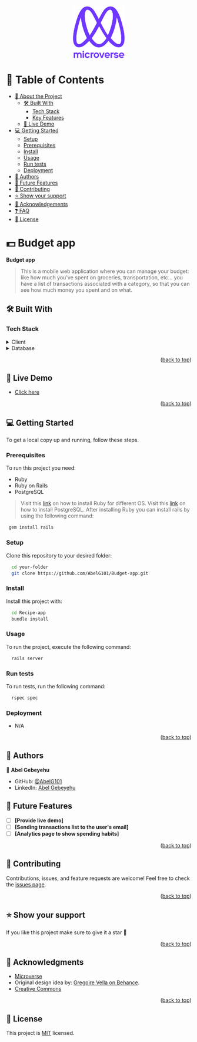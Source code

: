 <a name="readme-top"></a>
<div align="center">

  <img src="murple_logo.png" alt="logo" width="140"  height="auto" />
  <br/>

</div>
  
# 📗 Table of Contents
- [📖 About the Project](#about-project)
  - [🛠 Built With](#built-with)
    - [Tech Stack](#tech-stack)
    - [Key Features](#key-features)
  - [🚀 Live Demo](#live-demo)
- [💻 Getting Started](#getting-started)
  - [Setup](#setup)
  - [Prerequisites](#prerequisites)
  - [Install](#install)
  - [Usage](#usage)
  - [Run tests](#run-tests)
  - [Deployment](#triangular_flag_on_post-deployment)
- [👥 Authors](#authors)
- [🔭 Future Features](#future-features)
- [🤝 Contributing](#contributing)
- [⭐️ Show your support](#support)
- [🙏 Acknowledgements](#acknowledgements)
- [❓ FAQ](#faq)
- [📝 License](#license)

<!-- PROJECT DESCRIPTION -->
# 💵 Budget app <a name="about-project"></a>

**Budget app** 
> This is a mobile web application where you can manage your budget: like how much you've spent on groceries, transportation, etc... you have a list of transactions associated with a category, so that you can see how much money you spent and on what.
## 🛠 Built With <a name="built-with"></a>
  
### Tech Stack <a name="tech-stack"></a>
<details>
  <summary>Client</summary>
  <ul>
    <li><a href="https://rubyonrails.org/">Ruby on Rails</a></li>
  </ul>
</details>

<details>
<summary>Database</summary>
  <ul>
    <li><a href="https://www.postgresql.org/">PostgreSQL</a></li>
  </ul>
</details>

<!-- Features -->

<p align="right">(<a href="#readme-top">back to top</a>)</p>

<!-- LIVE DEMO -->

## 🚀 Live Demo <a name="live-demo"></a>

- [Click here](https://budget-app-ufwy.onrender.com/)

<p align="right">(<a href="#readme-top">back to top</a>)</p>

<!-- GETTING STARTED -->

## 💻 Getting Started <a name="getting-started"></a>

To get a local copy up and running, follow these steps.

### Prerequisites

To run this project you need:
- Ruby
- Ruby on Rails
- PostgreSQL

> Visit this [link](https://www.ruby-lang.org/en/documentation/installation/) on how to install Ruby for different OS.
> Visit this [link](https://www.postgresql.org/download/) on how to install PostgreSQL.
After installing Ruby you can install rails by using the following command:
```sh
 gem install rails
```


### Setup

Clone this repository to your desired folder:

```sh
  cd your-folder
  git clone https://github.com/AbelG101/Budget-app.git
```

### Install

Install this project with:

```sh
  cd Recipe-app
  bundle install
```

### Usage

To run the project, execute the following command:


```sh
  rails server
```

### Run tests

To run tests, run the following command:
```sh
  rspec spec
```
<!--
Example command:
```sh
  bin/rails test test/models/article_test.rb
```
--->

### Deployment

- N/A

<!--
Example:
```sh
```
 -->

<p align="right">(<a href="#readme-top">back to top</a>)</p>

<!-- AUTHORS -->

## 👥 Authors <a name="authors"></a>

👤 **Abel Gebeyehu**

- GitHub: [@AbelG101](https://github.com/AbelG101)
- LinkedIn: [Abel Gebeyehu](https://www.linkedin.com/in/abel-gebeyehu-779743183/)

## 🔭 Future Features <a name="future-features"></a>

- [ ] **[Provide live demo]**
- [ ] **[Sending transactions list to the user's email]**
- [ ] **[Analytics page to show spending habits]**

<p align="right">(<a href="#readme-top">back to top</a>)</p>
  
<!-- CONTRIBUTING -->
## 🤝 Contributing <a name="contributing"></a>
Contributions, issues, and feature requests are welcome!
Feel free to check the [issues page](../../issues/).
<p align="right">(<a href="#readme-top">back to top</a>)</p>
<!-- SUPPORT -->

## ⭐️ Show your support <a name="support"></a>

If you like this project make sure to give it a star 🌟

<p align="right">(<a href="#readme-top">back to top</a>)</p>

<!-- ACKNOWLEDGEMENTS -->

## 🙏 Acknowledgments <a name="acknowledgements"></a>

- [Microverse](https://www.microverse.org/)
- Original design idea by:  [Gregoire Vella on Behance](https://www.behance.net/gregoirevella).
- [Creative Commons](https://creativecommons.org)

<p align="right">(<a href="#readme-top">back to top</a>)</p>

<!-- LICENSE -->

## 📝 License <a name="license"></a>

This project is [MIT](./MIT.md) licensed.

